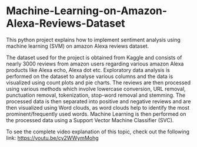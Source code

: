 # Machine-Learning-on-Amazon-Alexa-Reviews-Dataset
This python project explains how to implement sentiment analysis using machine learning (SVM) on amazon Alexa reviews dataset.

The dataset used for the project is obtained from Kaggle and consists of nearly 3000 reviews from amazon users regarding various amazon Alexa products like Alexa echo, 
Alexa dot etc. Exploratory data analysis is performed on the dataset to analyse various columns and the data is visualized using count plots and pie charts.
The reviews are then processed using various methods which involve lowercase conversion, URL removal, punctuation removal, tokenization, stop-word removal and stemming.
The processed data is then separated into positive and negative reviews and are then visualized using Word clouds, as word clouds help to identify the most 
prominent/frequently used words. Machine Learning is then performed on the processed data using a Support Vector Machine Classifier (SVC). 

To see the complete video explanation of this topic, check out the following link: https://youtu.be/cy2WWymMohg

